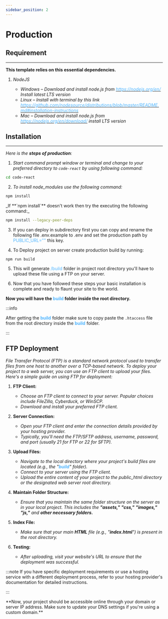```yaml
---
sidebar_position: 2
---
```


# Production

<div className="mb-5"></div>

## Requirement

<hr />

**This template relies on this essential dependencies.**

1. _NodeJS_

   - _Windows – Download and install node.js from [<font color="#50b5ff">https://nodejs.org/en/</font>](https://nodejs.org/en/) Install latest LTS version_
   - _Linux – Install with terminal by this link [<font color="#50b5ff">https://github.com/nodesource/distributions/blob/master/README.md#installation-instructions</font>](https://github.com/nodesource/distributions/blob/master/README.md#installation-instructions)_
   - _Mac – Download and install node.js from [<font color="#50b5ff">https://nodejs.org/en/download/</font>](https://nodejs.org/en/download/) install LTS version_

<div className="mb-5"></div>

## Installation
<hr/>

<div className="border-bottom border-dark mb-4"></div>

_Here is the **steps of production**:_



1. _Start command prompt window or terminal and change to your preferred directory to `code-react` by using following command:_

```bash
cd code-react
```

2. _To install node_modules use the following command:_

```bash
npm install
```

<div className="ms-3">
_If <span className="ms-2 me-1">**`npm install`**</span> doesn't work then try the executing the following command:_
</div>

```bash
npm install --legacy-peer-deps
```

3. If you can deploy in subdirectory first you can copy and rename the following file .env.example to .env and set the production path by <font color="#50b5ff">PUBLIC_URL=""</font> this key.

4. To Deploy project on server create production build by running:
```
npm run build
```

5. This will generate <font color="#50b5ff">/build</font>  folder in project root directory you'll have to upload these file using a FTP on your server.

6. Now that you have followed these steps your basic installation is complete and ready to flaunt your site to the world.

**Now you will have the <font color="#50b5ff">build</font> folder inside the root directory.**

:::info

   After getting the <font color="#50b5ff">**build**</font> folder make sure to copy paste the `.htaccess` file from the root directory inside the <font color="#50b5ff">**build**</font> folder.

:::


<div className="mb-5"></div>

## FTP Deployment

<div className="border-bottom border-dark mb-4"></div>

_File Transfer Protocol (FTP) is a standard network protocol used to transfer files from one host to another over a TCP-based network. To deploy your project to a web server, you can use an FTP client to upload your files. Here's a simple guide on using FTP for deployment:_

1. **FTP Client:**
   - _Choose an FTP client to connect to your server. Popular choices include FileZilla, Cyberduck, or WinSCP._
   - _Download and install your preferred FTP client._

2. **Server Connection:**
   - _Open your FTP client and enter the connection details provided by your hosting provider._
   - _Typically, you'll need the FTP/SFTP address, username, password, and port (usually 21 for FTP or 22 for SFTP)._

3. **Upload Files:**
   - _Navigate to the local directory where your project's build files are located (e.g., the "**<font color="50b5ff">build</font>**" folder)._
   - _Connect to your server using the FTP client._
   - _Upload the entire content of your project to the public_html directory or the designated web server root directory._

4. **Maintain Folder Structure:**
   - _Ensure that you maintain the same folder structure on the server as in your local project. This includes the **"assets,"** **"css,"** **"images,"** **"js,"** and **other necessary folders.**_

5. **Index File:**
   - _Make sure that your main **HTML** file (e.g., "**index.html**") is present in the root directory._

6. **Testing:**
   - _After uploading, visit your website's URL to ensure that the deployment was successful._

:::note
 If you have specific deployment requirements or use a hosting service with a different deployment process, refer to your hosting provider's documentation for detailed instructions.

:::

<div className="mt-5">
**Now, your project should be accessible online through your domain or server IP address. Make sure to update your DNS settings if you're using a custom domain.**
</div>

<div className="mb-5"></div>
